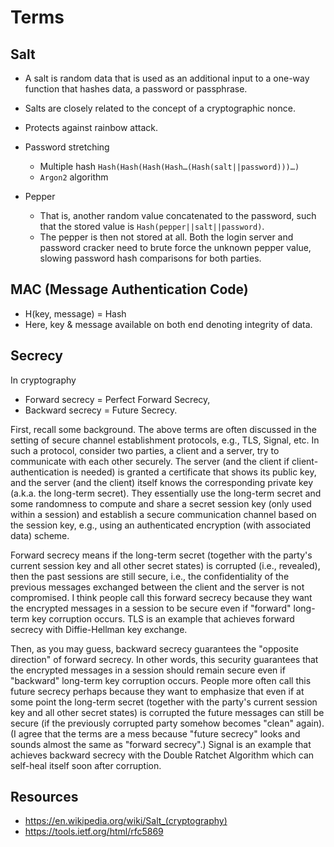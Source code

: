 # Terms

## Salt
- A salt is random data that is used as an additional input to a one-way function that hashes data, a password or passphrase.
- Salts are closely related to the concept of a cryptographic nonce.
- Protects against rainbow attack.

- Password stretching 
    - Multiple hash `Hash(Hash(Hash(Hash…(Hash(salt||password)))…)` 
    - `Argon2` algorithm

- Pepper
    - That is, another random value concatenated to the password, such that the stored value is `Hash(pepper||salt||password)`. 
    - The pepper is then not stored at all. Both the login server and password cracker need to brute force the unknown pepper value, slowing password hash comparisons for both parties.

## MAC (Message Authentication Code)
- H(key, message) = Hash
- Here, key & message available on both end denoting integrity of data.

## Secrecy
In cryptography

- Forward secrecy = Perfect Forward Secrecy, 
- Backward secrecy = Future Secrecy.

First, recall some background. The above terms are often discussed in the setting of secure channel establishment protocols, e.g., TLS, Signal, etc. In such a protocol, consider two parties, a client and a server, try to communicate with each other securely. The server (and the client if client-authentication is needed) is granted a certificate that shows its public key, and the server (and the client) itself knows the corresponding private key (a.k.a. the long-term secret). They essentially use the long-term secret and some randomness to compute and share a secret session key (only used within a session) and establish a secure communication channel based on the session key, e.g., using an authenticated encryption (with associated data) scheme.

Forward secrecy means if the long-term secret (together with the party's current session key and all other secret states) is corrupted (i.e., revealed), then the past sessions are still secure, i.e., the confidentiality of the previous messages exchanged between the client and the server is not compromised. I think people call this forward secrecy because they want the encrypted messages in a session to be secure even if "forward" long-term key corruption occurs. TLS is an example that achieves forward secrecy with Diffie-Hellman key exchange.

Then, as you may guess, backward secrecy guarantees the "opposite direction" of forward secrecy. In other words, this security guarantees that the encrypted messages in a session should remain secure even if "backward" long-term key corruption occurs. People more often call this future secrecy perhaps because they want to emphasize that even if at some point the long-term secret (together with the party's current session key and all other secret states) is corrupted the future messages can still be secure (if the previously corrupted party somehow becomes "clean" again). (I agree that the terms are a mess because "future secrecy" looks and sounds almost the same as "forward secrecy".) Signal is an example that achieves backward secrecy with the Double Ratchet Algorithm which can self-heal itself soon after corruption.

## Resources
- https://en.wikipedia.org/wiki/Salt_(cryptography)
- https://tools.ietf.org/html/rfc5869
